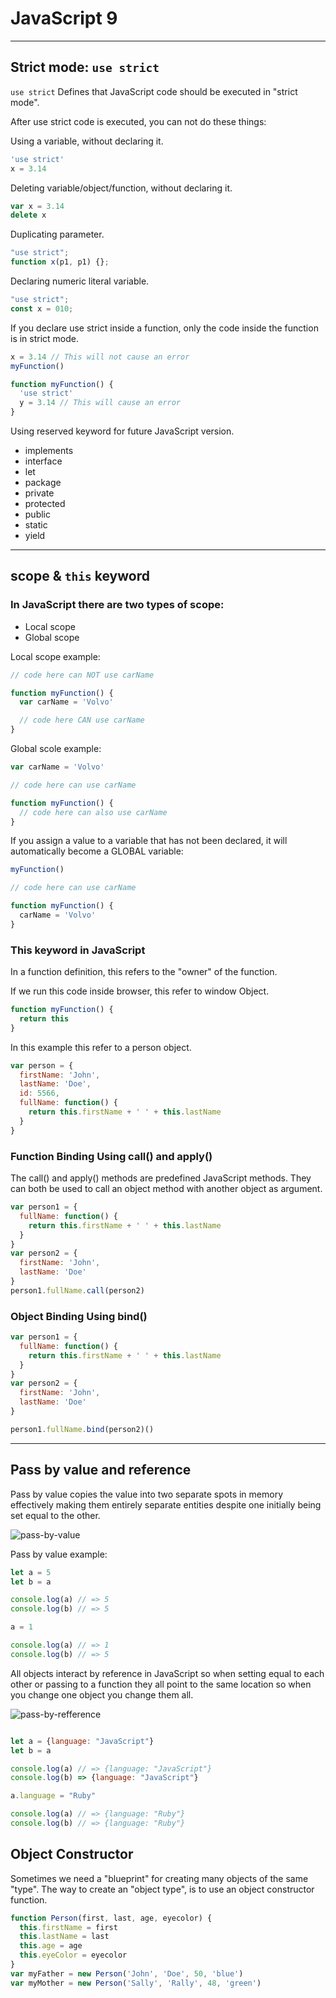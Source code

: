 # JavaScript 9

---

## Strict mode: `use strict`

`use strict` Defines that JavaScript code should be executed in "strict mode".

After use strict code is executed, you can not do these things:

Using a variable, without declaring it.

```js
'use strict'
x = 3.14
```

Deleting variable/object/function, without declaring it.

```js
var x = 3.14
delete x
```

Duplicating parameter.

```js
"use strict";
function x(p1, p1) {};
```

Declaring numeric literal variable.

```js
"use strict";
const x = 010;
```

If you declare use strict inside a function, only the code inside the function is in strict mode.

```js
x = 3.14 // This will not cause an error
myFunction()

function myFunction() {
  'use strict'
  y = 3.14 // This will cause an error
}
```

Using reserved keyword for future JavaScript version.

- implements
- interface
- let
- package
- private
- protected
- public
- static
- yield

---

## scope & `this` keyword

### In JavaScript there are two types of scope:

- Local scope
- Global scope

Local scope example:

```js
// code here can NOT use carName

function myFunction() {
  var carName = 'Volvo'

  // code here CAN use carName
}
```

Global scole example:

```js
var carName = 'Volvo'

// code here can use carName

function myFunction() {
  // code here can also use carName
}
```

If you assign a value to a variable that has not been declared, it will automatically become a GLOBAL variable:

```js
myFunction()

// code here can use carName

function myFunction() {
  carName = 'Volvo'
}
```

### This keyword in JavaScript

In a function definition, this refers to the "owner" of the function.

If we run this code inside browser, this refer to window Object.

```js
function myFunction() {
  return this
}
```

In this example this refer to a person object.

```js
var person = {
  firstName: 'John',
  lastName: 'Doe',
  id: 5566,
  fullName: function() {
    return this.firstName + ' ' + this.lastName
  }
}
```

### Function Binding Using call() and apply()

The call() and apply() methods are predefined JavaScript methods.
They can both be used to call an object method with another object as argument.

```js
var person1 = {
  fullName: function() {
    return this.firstName + ' ' + this.lastName
  }
}
var person2 = {
  firstName: 'John',
  lastName: 'Doe'
}
person1.fullName.call(person2)
```

### Object Binding Using bind()

```js
var person1 = {
  fullName: function() {
    return this.firstName + ' ' + this.lastName
  }
}
var person2 = {
  firstName: 'John',
  lastName: 'Doe'
}

person1.fullName.bind(person2)()
```

---

## Pass by value and reference

Pass by value copies the value into two separate spots in memory effectively making them entirely separate entities despite one initially being set equal to the other.

![pass-by-value](./images/pass-by-value.png)

Pass by value example:

```js
let a = 5
let b = a

console.log(a) // => 5
console.log(b) // => 5

a = 1

console.log(a) // => 1
console.log(b) // => 5
```

All objects interact by reference in JavaScript so when setting equal to each other or passing to a function they all point to the same location so when you change one object you change them all.

![pass-by-refference](./images/pass-by-refference.png)

```js

let a = {language: "JavaScript"}
let b = a

console.log(a) // => {language: "JavaScript"}
console.log(b) => {language: "JavaScript"}

a.language = "Ruby"

console.log(a) // => {language: "Ruby"}
console.log(b) // => {language: "Ruby"}
```

## Object Constructor

Sometimes we need a "blueprint" for creating many objects of the same "type".
The way to create an "object type", is to use an object constructor function.

```js
function Person(first, last, age, eyecolor) {
  this.firstName = first
  this.lastName = last
  this.age = age
  this.eyeColor = eyecolor
}
var myFather = new Person('John', 'Doe', 50, 'blue')
var myMother = new Person('Sally', 'Rally', 48, 'green')
```

<!-- All JavaScript objects inherit properties and methods from a prototype. -->

<!-- * Exception and error handling: `try catch`, `.then`/`.catch` -->
